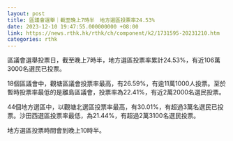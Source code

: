 ```yaml
---
layout: post
title: 區議會選舉｜截至晚上7時半　地方選區投票率24.53%
date: 2023-12-10 19:47:55.000000000 +08:00
link: https://news.rthk.hk/rthk/ch/component/k2/1731595-20231210.htm
categories: rthk
---
```


區議會選舉投票日，截至晚上7時半，地方選區投票率累計24.53%，有近106萬3000名選民已投票。 

18個區議會中，觀塘區議會投票率最高，有26.59%，有逾11萬1000人投票。至於暫時投票率最低的是離島區議會，投票率為22.41%，有近2萬2000名選民投票。

44個地方選區中，以觀塘北選區投票率最高，有30.01%，有超過3萬名選民已投票。沙田西選區投票率最低，為21.44%，有超過2萬3100名選民投票。

地方選區投票時間會到晚上10時半。
